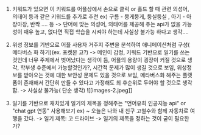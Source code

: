 1. 키워드가 있으면 이 키워드를 어플상에서 손으로 클릭 or 홀드 할 때 관련 의성어, 의태어 등과 같은 키워드를 추가로 추천
ex) 구름 - 뭉게뭉게, 둥실둥실 , 아기 - 아장아장, 반짝 .... 등 
-> 단어에 맞는 의성어, 의태어를 제공해 주는 api가 없을 가능성이 매우 높고, 없다면 직접 학습을 시켜야 하는데 사실상 불가능 하다고 생각.... 
2. 위성 정보를 기반으로 어플 사용자 거주지 주변을 분석하여 애니메이션처럼 구성( 메타버스 화 하기)(ex. 포켓몬 고?) 
-> 메인이 감정, 키워드 기반으로 일기를 쓰는 것인데 너무 주제에서 벗어났다는 생각이 듬, 어플의 용량이 굉장이 커질 것으로 생각, 학부생 수준에서 가능할것인가?, 시간적 문제가 많이 생길 것으로 보임, 위성정보를 받아오는 것에 대한 보안성 문제도 있을 것으로 보임, 메타버스화 해주는 플랫폼이 존재해서 간단히 만들 수 있다고 가정해도 최 후순위로 두어야 할 것으로 생각함. -> 사실상 불가능( 단순 생각) ![[images-2.jpeg]]

3. 일기를 기반으로 재치있게 일기의 제목을 정해주는 "언어유희 인공지능 api" or "chat gpt 연동" 사용해보기
ex) ~ 오늘은 나와 내 친구 고철수와 함께 자동차로 여행을 갔다. -> 일기 제목: 고 드라이브
-> 일기의 제목을 정하는 것이 굳이 필요한가? 